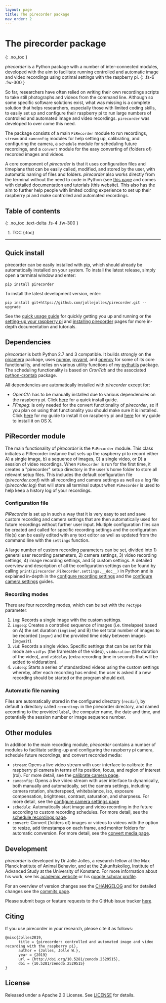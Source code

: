 ```yaml
---
layout: page
title: The pirecorder package
nav_order: 2
---
```

# The pirecorder package
{: .no_toc }

*pirecorder* is a Python package with a number of inter-connected modules, developed with the aim to facilitate running controlled and automatic image and video recordings using optimal settings with the raspberry pi.
{: .fs-6 .fw-300 }

So far, researchers have often relied on writing their own recordings scripts to take still photographs and videos from the command line. Although so some specific software solutions exist, what was missing is a complete solution that helps researchers, especially those with limited coding skills, to easily set up and configure their raspberry pi to run large numbers of controlled and automated image and video recordings. `pirecorder` was developed to over come this need.

The package consists of a main `PiRecorder` module to run recordings, `stream` and `camconfig` modules for help setting up, calibrating, and configuring the camera, a `schedule` module for scheduling future recordings, and a `convert` module for the easy converting of (folders of) recorded images and videos.

A core component of *pirecorder* is that it uses configuration files and timeplans that can be easily called, modified, and stored by the user, with automatic naming of files and folders. *pirecorder* also works directly from the terminal without the need to code in Python (see [this page](8-run-from-commandline.md) and comes with detailed documentation and tutorials (this website). This also has the aim to further help people with limited coding experience to set up their raspberry pi and make controlled and automated recordings.


## Table of contents
{: .no_toc .text-delta .fs-4 .fw-300 }

1. TOC
{:toc}
---

## Quick install

pirecorder can be easily installed with pip, which should already be automatically installed on your system. To install the latest release, simply open a terminal window and enter:

```
pip install pirecorder
```

To install the latest development version, enter:

```
pip install git+https://github.com/jollejolles/pirecorder.git --upgrade
```

See the [quick usage guide](quick-guide.md) for quickly getting you up and running or the [setting-up your raspberry pi](1-setting-up-raspberry-pi.md) and [installing pirecorder](2-installing-pirecorder.md) pages for more in-depth documentation and tutorials.

## Dependencies
*pirecorder* is both Python 2.7 and 3 compatible. It builds strongly on the [picamera](http://picamera.readthedocs.io/) package, uses [numpy](http://www.numpy.org/), [pyyaml](https://pyyaml.org), and [opencv](http://opencv.org) for some of its core functionality, and relies on various utility functions of my [pythutils](https://github.com/JolleJolles/pythutils) package. The scheduling functionality is based on *CronTab* and the associated [python-crontab](https://pypi.org/project/python-crontab/) package.

All dependencies are automatically installed with *pirecorder* except for:
* *OpenCV*: has to be manually installed due to various dependencies on the raspberry pi. Click [here](other/install-opencv.md) for a quick install guide.
* *FFmpeg*: is only needed for the convert functionality of *pirecorder*, so if you plan on using that functionality you should make sure it is installed. Click [here](other/install-ffmpeg-raspberry-pi.md) for my guide to install it on raspberry pi and [here](other/install-ffmpeg-osx.md) for my guide to install it on OS X.

## PiRecorder module
The main functionality of *pirecorder* is the `PiRecorder` module. This class initiates a PiRecorder instance that sets up the raspberry pi to record either A) a single image, b) a sequence of images, C) a single video, or D) a session of video recordings. When `PiRecorder` is run for the first time, it creates a "pirecorder" setup directory in the user's home folder to store all relevant setup files. This includes the default configuration file (*pirecorder.conf*) with all recording and camera settings as well as a log file (*pirecorder.log*) that will store all terminal output when `PiRecorder` is used to help keep a history log of your recordings.

### Configuration file
*PiRecorder* is set up in such a way that it is very easy to set and save custom recording and camera settings that are then automatically used for future recordings without further user input. Multiple configuration files can be created and called for specific recording settings and the configuration file(s) can be easily edited with any text editor as well as updated from the command line with the `settings` function.

A large number of custom recording parameters can be set, divided into 1) general user recording parameters, 2) camera settings, 3) video recording settings, 4) image recording settings, and 5) custom settings. A detailed overview and description of all the configuration settings can be found by calling `print(pirecorder.PiRecorder.settings.__doc__)` in Python and is explained in-depth in the [configure recording settings](4-configure-recording-settings.md) and the [configure camera settings](5-configure-camera-settings.md) guides.

### Recording modes
There are four recording modes, which can be set with the `rectype` parameter:

1. `img`: Records a single image with the custom settings.
2. `imgseq`: Creates a controlled sequence of images (i.e. timelapse) based on A) the set duration (`imgtime`) and B) the set total number of images to be recorded (`imgnr`) and the provided time delay between images (`imgwait`).
3. `vid`: Records a single video. Specific settings that can be set for this mode are `vidfps` (the framerate of the video), `vidduration` (the duration of the video), and `viddelay` (extra recording time in seconds that will be added to vidduration).
4. `vidseq`: Starts a series of standardized videos using the custom settings whereby, after each recording has ended, the user is asked if a new recording should be started or the program should exit.

### Automatic file naming
Files are automatically stored in the configured directory (`recdir`), by default a directory called `recordings` in the pirecorder directory, and named according to the provided `label`, the computer name, the date and time, and potentially the session number or image sequence number.

## Other modules
In addition to the main recording module, *pirecorder* contains a number of modules to facilitate setting-up and configuring the raspberry pi camera, schedule future recordings, and convert recorded media:

- `stream`: Opens a live video stream with user interface to calibrate the raspberry pi camera in terms of its position, focus, and region of interest (roi). For more detail, see the [calibrate camera page](3-position-and-calibrate-camera.md).
- `camconfig`: Opens a live video stream with user interface to dynamically, both manually and automatically, set the camera settings, including camera rotation, shutterspeed, whitebalance, iso, exposure compensation, brightness, contrast, saturation, and sharpness. For more detail, see the [configure camera settings page](5-configure-camera-settings.md)
- `schedule`: Automatically start image and video recording in the future according to custom recording schedules. For more detail, see the [schedule recordings page](6-recording-and-scheduling.md).
- `convert`: Convert (folders of) images or videos to videos with the option to resize, add timestamps on each frame, and monitor folders for automatic conversion. For more detail, see the [convert media page](7-convert-media.md).

## Development
*pirecorder* is developed by Dr Jolle Jolles, a research fellow at the Max Planck Institute of Animal Behavior, and at the Zukunftskolleg, Institute of Advanced Study at the University of Konstanz. For more information about his work, see his [academic website](http://jollejolles.com) or his [google scholar profile](https://scholar.google.nl/citations?user=VCZqbK4AAAAJ).

For an overview of version changes see the [CHANGELOG](https://github.com/jollejolles/pirecorder/blob/master/CHANGELOG) and for detailed changes see the [commits page](https://github.com/jollejolles/pirecorder/commits/).

Please submit bugs or feature requests to the GitHub issue tracker [here](https://github.com/jollejolles/pirecorder/issues).

## Citing
If you use pirecorder in your research, please cite it as follows:

```
@misc{Jolles2019,
      title = {pirecorder: controlled and automated image and video recording with the raspberry pi},
      author = {Jolles, Jolle W.},
      year = {2019}
      url = {http://doi.org/10.5281/zenodo.2529515},
      doi = {10.5281/zenodo.2529515}
}
```

## License
Released under a Apache 2.0 License. See [LICENSE](https://github.com/jollejolles/pirecorder/blob/master/LICENSE) for details.
